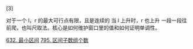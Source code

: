 [3]

对于一个 l，r 的最大可行点有限，且是连续的
当 l 上升时，r 也上升
一段一段往前爬，也叫尺取法。核心是如何维护窗口里的值和如何证明单调性。

[632. 最小区间](https://leetcode-cn.com/problems/smallest-range-covering-elements-from-k-lists/solution/zui-xiao-qu-jian-by-leetcode/)
[795. 区间子数组个数](https://leetcode-cn.com/problems/number-of-subarrays-with-bounded-maximum/)
